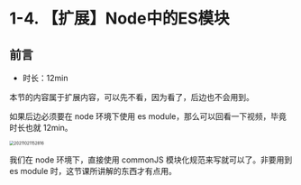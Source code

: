 # 1-4. 【扩展】Node中的ES模块

## 前言

- 时长：12min



本节的内容属于扩展内容，可以先不看，因为看了，后边也不会用到。

如果后边必须要在 node 环境下使用 es module，那么可以回看一下视频，毕竟时长也就 12min。



<img src="https://cdn.jsdelivr.net/gh/123taojiale/dahuyou_picture@main/blogs/20211021152816.png" alt="20211021152816" style="zoom:50%;" />



我们在 node 环境下，直接使用 commonJS 模块化规范来写就可以了。非要用到 es module 时，这节课所讲解的东西才有点用。